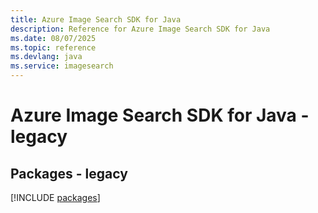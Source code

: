 ```yaml
---
title: Azure Image Search SDK for Java
description: Reference for Azure Image Search SDK for Java
ms.date: 08/07/2025
ms.topic: reference
ms.devlang: java
ms.service: imagesearch
---
```

# Azure Image Search SDK for Java - legacy
## Packages - legacy
[!INCLUDE [packages](image-search-index.md)]